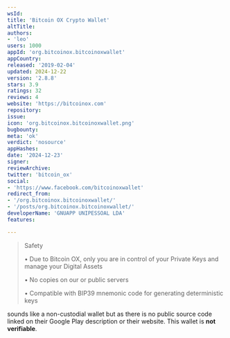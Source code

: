```yaml
---
wsId: 
title: 'Bitcoin OX Crypto Wallet'
altTitle: 
authors:
- 'leo'
users: 1000
appId: 'org.bitcoinox.bitcoinoxwallet'
appCountry: 
released: '2019-02-04'
updated: 2024-12-22
version: '2.8.8'
stars: 3.9
ratings: 32
reviews: 4
website: 'https://bitcoinox.com'
repository: 
issue: 
icon: 'org.bitcoinox.bitcoinoxwallet.png'
bugbounty: 
meta: 'ok'
verdict: 'nosource'
appHashes: 
date: '2024-12-23'
signer: 
reviewArchive: 
twitter: 'bitcoin_ox'
social:
- 'https://www.facebook.com/bitcoinoxwallet'
redirect_from:
- '/org.bitcoinox.bitcoinoxwallet/'
- '/posts/org.bitcoinox.bitcoinoxwallet/'
developerName: 'GNUAPP UNIPESSOAL LDA'
features: 

---
```


> Safety
> 
> • Due to Bitcoin OX, only you are in control of your Private Keys and manage
>   your Digital Assets
> 
> • No copies on our or public servers
> 
> • Compatible with BIP39 mnemonic code for generating deterministic keys

sounds like a non-custodial wallet but as there is no public source code linked
on their Google Play description or their website. This wallet is **not verifiable**.
